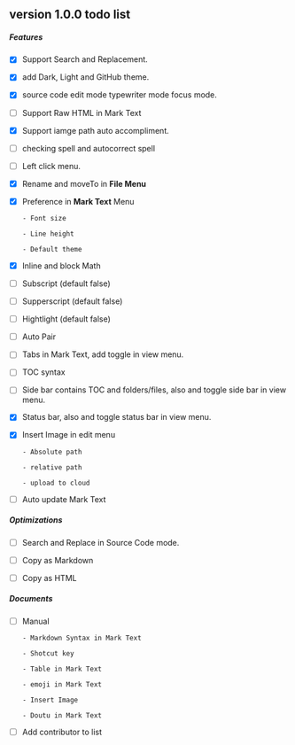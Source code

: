 ## version 1.0.0 todo list

##### Features

- [x] Support Search and Replacement.

- [x] add Dark, Light and GitHub theme.

- [x] source code edit mode typewriter mode focus mode.

- [ ] Support Raw HTML in Mark Text

- [x] Support iamge path auto accompliment.

- [ ] checking spell and autocorrect spell

- [ ] Left click menu.

- [x] Rename and moveTo in **File Menu**

- [x] Preference in **Mark Text** Menu

      - Font size

      - Line height

      - Default theme

- [x] Inline and block Math

- [ ] Subscript (default false)

- [ ] Supperscript (default false)

- [ ] Hightlight (default false)

- [ ] Auto Pair

- [ ] Tabs in Mark Text, add toggle in view menu.

- [ ] TOC syntax

- [ ] Side bar contains TOC and folders/files, also and toggle side bar in view menu.

- [x] Status bar, also and toggle status bar in view menu.

- [x] Insert Image in edit menu

      - Absolute path

      - relative path

      - upload to cloud

- [ ] Auto update Mark Text

##### Optimizations

- [ ] Search and Replace in Source Code mode.

- [ ] Copy as Markdown

- [ ] Copy as HTML

##### Documents

- [ ] Manual

      - Markdown Syntax in Mark Text

      - Shotcut key

      - Table in Mark Text

      - emoji in Mark Text

      - Insert Image

      - Doutu in Mark Text

- [ ] Add contributor to list
